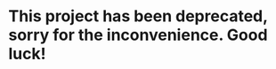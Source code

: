 This project has been deprecated, sorry for the inconvenience.  Good luck!
==========================================================================
